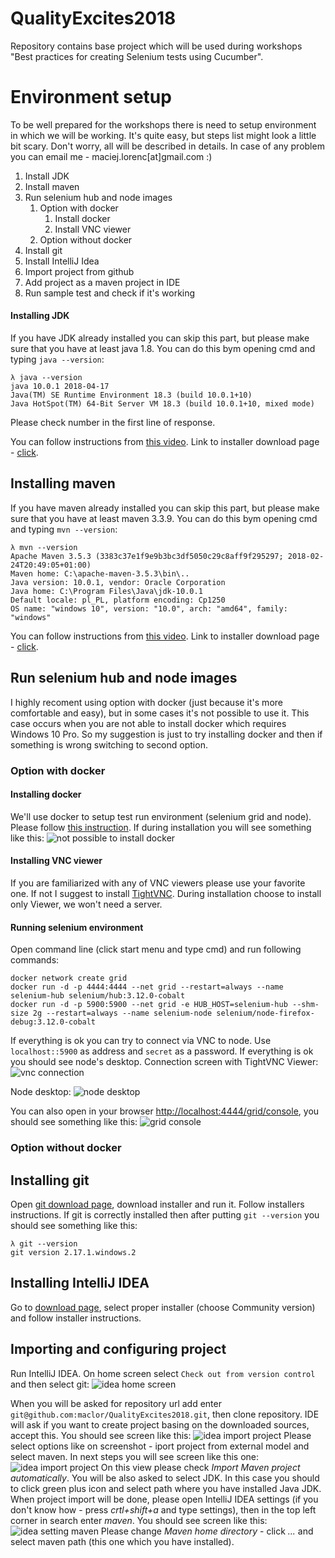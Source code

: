 # QualityExcites2018
Repository contains base project which will be used during workshops "Best practices for creating Selenium tests using Cucumber".
# Environment setup
To be well prepared for the workshops there is need to setup environment in which we will be working. It's quite easy, but steps list might look a little bit scary. Don't worry, all will be described in details. In case of any problem you can email me - maciej.lorenc[at]gmail.com :) 
1. Install JDK
1. Install maven
1. Run selenium hub and node images
      1. Option with docker
            1. Install docker
            1. Install VNC viewer
      1. Option without docker
1. Install git
1. Install IntelliJ Idea
1. Import project from github
1. Add project as a maven project in IDE
1. Run sample test and check if it's working
#### Installing JDK
If you have JDK already installed you can skip this part, but please make sure that you have at least java 1.8. You can do this bym opening cmd and typing ``java --version``:
```
λ java --version
java 10.0.1 2018-04-17
Java(TM) SE Runtime Environment 18.3 (build 10.0.1+10)
Java HotSpot(TM) 64-Bit Server VM 18.3 (build 10.0.1+10, mixed mode)
```
Please check number in the first line of response.

You can follow instructions from [this video](https://www.youtube.com/watch?v=74pE3kLerAU).
Link to installer download page - [click](http://www.oracle.com/technetwork/java/javase/downloads/jdk10-downloads-4416644.html).
## Installing maven
If you have maven already installed you can skip this part, but please make sure that you have at least maven 3.3.9. You can do this bym opening cmd and typing ``mvn --version``:
```
λ mvn --version
Apache Maven 3.5.3 (3383c37e1f9e9b3bc3df5050c29c8aff9f295297; 2018-02-24T20:49:05+01:00)
Maven home: C:\apache-maven-3.5.3\bin\..
Java version: 10.0.1, vendor: Oracle Corporation
Java home: C:\Program Files\Java\jdk-10.0.1
Default locale: pl_PL, platform encoding: Cp1250
OS name: "windows 10", version: "10.0", arch: "amd64", family: "windows"
```
You can follow instructions from [this video](https://www.youtube.com/watch?v=vUe4r9250c8).
Link to installer download page - [click](https://maven.apache.org/download.cgi).

## Run selenium hub and node images
I highly recoment using option with docker (just because it's more comfortable and easy), but in some cases it's not possible to use it. This case occurs when you are not able to install docker which requires Windows 10 Pro. So my suggestion is just to try installing docker and then if something is wrong switching to second option. 
### Option with docker
#### Installing docker
We'll use docker to setup test run environment (selenium grid and node). Please follow [this instruction](https://docs.docker.com/docker-for-windows/install/#about-windows-containers).
If during installation you will see something like this:
![not possible to install docker](images/docker_install_failure.PNG)
#### Installing VNC viewer
If you are familiarized with any of VNC viewers please use your favorite one. If not I suggest to install [TightVNC](https://www.tightvnc.com/download.php). During installation choose to install only Viewer, we won't need a server.
#### Running selenium environment
Open command line (click start menu and type cmd) and run following commands:
```
docker network create grid
docker run -d -p 4444:4444 --net grid --restart=always --name selenium-hub selenium/hub:3.12.0-cobalt
docker run -d -p 5900:5900 --net grid -e HUB_HOST=selenium-hub --shm-size 2g --restart=always --name selenium-node selenium/node-firefox-debug:3.12.0-cobalt
```
If everything is ok you can try to connect via VNC to node. Use ``localhost::5900`` as address and ``secret`` as a password. If everything is ok you should see node's desktop.
Connection screen with TightVNC Viewer:
![vnc connection](images/vnc_connection_screen.png)

Node desktop:
![node desktop](images/node_desktop.png)

You can also open in your browser [http://localhost:4444/grid/console](http://localhost:4444/grid/console), you should see something like this:
![grid console](images/grid_console.png)

### Option without docker
## Installing git
Open [git download page](https://git-scm.com/downloads), download installer and run it. Follow installers instructions. If git is correctly installed then after putting ``git --version`` you should see something like this:
```
λ git --version
git version 2.17.1.windows.2
```
## Installing IntelliJ IDEA
Go to [download page](https://www.jetbrains.com/idea/download/#section=windows), select proper installer (choose Community version) and follow installer instructions.
## Importing and configuring project
Run IntelliJ IDEA. On home screen select ``Check out from version control`` and then select git:
![idea home screen](images/idea_home.png)

When you will be asked for repository url add enter ``git@github.com:maclor/QualityExcites2018.git``, then clone repository. IDE will ask if you want to create project basing on the downloaded sources, accept this. You should see screen like this:
![idea import project](images/idea_import_project.PNG)
Please select options like on screenshot - iport project from external model and select maven. In next steps you will see screen like this one:
![idea import project](images/idea_import_project_maven.PNG)
On this view please check _Import Maven project automatically_.
You will be also asked to select JDK. In this case you should to click green plus icon and select path where you have installed Java JDK.
When project import will be done, please open IntelliJ IDEA settings (if you don't know how - press _crtl+shift+a_ and type settings), then in the top left corner in search enter _maven_. You should see screen like this:
![idea setting maven](images/idea_setting_maven.PNG)
Please change _Maven home directory_ - click _..._ and select maven path (this one which you have installed).